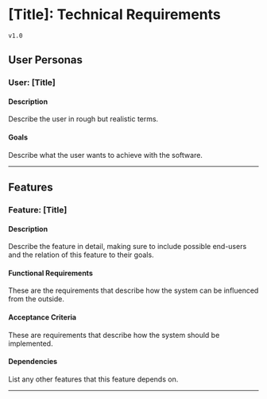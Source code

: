 # [Title]: Technical Requirements

`v1.0`

## User Personas

### User: [Title]

#### Description

Describe the user in rough but realistic terms.

#### Goals

Describe what the user wants to achieve with the software.

---

## Features

### Feature: [Title]

#### Description

Describe the feature in detail, making sure to include possible end-users and the relation of this feature to their goals.

#### Functional Requirements

These are the requirements that describe how the system can be influenced from the outside.

#### Acceptance Criteria

These are requirements that describe how the system should be implemented.

#### Dependencies

List any other features that this feature depends on.

---